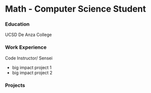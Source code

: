 # Math - Computer Science Student

### Education
UCSD
De Anza College

### Work Experience
Code Instructor/ Sensei
- big impact project 1
- big impact project 2

### Projects
